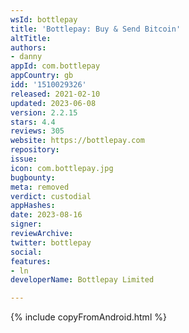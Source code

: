 ```yaml
---
wsId: bottlepay
title: 'Bottlepay: Buy & Send Bitcoin'
altTitle: 
authors:
- danny
appId: com.bottlepay
appCountry: gb
idd: '1510029326'
released: 2021-02-10
updated: 2023-06-08
version: 2.2.15
stars: 4.4
reviews: 305
website: https://bottlepay.com
repository: 
issue: 
icon: com.bottlepay.jpg
bugbounty: 
meta: removed
verdict: custodial
appHashes: 
date: 2023-08-16
signer: 
reviewArchive: 
twitter: bottlepay
social: 
features:
- ln
developerName: Bottlepay Limited

---
```


{% include copyFromAndroid.html %}
